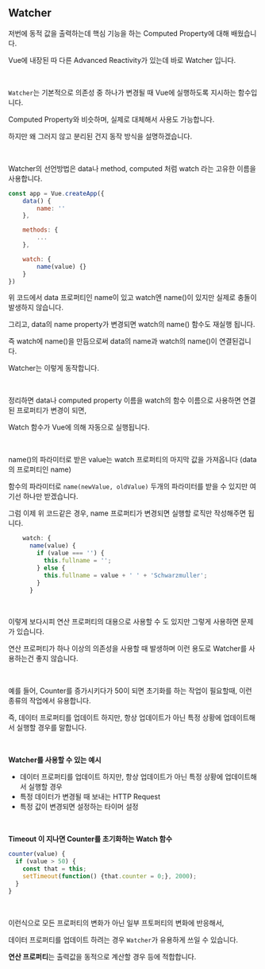 ## Watcher

저번에 동적 값을 출력하는데 핵심 기능을 하는 Computed Property에 대해 배웠습니다.

Vue에 내장된 따 다른 Advanced Reactivity가 있는데 바로 Watcher 입니다.

<br>

`Watcher`는 기본적으로 의존성 중 하나가 변경될 때 Vue에 실행하도록 지시하는 함수입니다.

Computed Property와 비슷하며, 실제로 대체해서 사용도 가능합니다.

하지만 왜 그러지 않고 분리된 건지 동작 방식을 설명하겠습니다.

<br>

Watcher의 선언방법은 data나 method, computed 처럼 watch 라는 고유한 이름을 사용합니다.

```javascript
const app = Vue.createApp({
	data() {
		name: ''
	},

	methods: {
		...
	},

	watch: {
		name(value) {}
	}
})
```

위 코드에서 data 프로퍼티인 name이 있고 watch엔 name()이 있지만 실제로 충돌이 발생하지 않습니다.

그리고, data의 name property가 변경되면 watch의 name() 함수도 재실행 됩니다.

즉 watch에 name()을 만듬으로써 data의 name과 watch의 name()이 연결된겁니다.

Watcher는 이렇게 동작합니다.

<br>

정리하면 data나 computed property 이름을 watch의 함수 이름으로 사용하면 연결된 프로퍼티가 변경이 되면,

Watch 함수가 Vue에 의해 자동으로 실행됩니다.

<br>

name()의 파라미터로 받은 value는 watch 프로퍼티의 마지막 값을 가져옵니다 (data의 프로퍼티인 name)

함수의 파라미터로 `name(newValue, oldValue)` 두개의 파라미터를 받을 수 있지만 여기선 하나만 받겠습니다.

그럼 이제 위 코드같은 경우, name 프로퍼티가 변경되면 실행할 로직만 작성해주면 됩니다.

```javascript
    watch: {
      name(value) {
        if (value === '') {
          this.fullname = '';
        } else {
          this.fullname = value + ' ' + 'Schwarzmuller';
        }
      }
```

<br>

이렇게 보다시피 연산 프로퍼티의 대용으로 사용할 수 도 있지만 그렇게 사용하면 문제가 있습니다.

연산 프로퍼티가 하나 이상의 의존성을 사용할 때 발생하며 이런 용도로 Watcher를 사용하는건 좋지 않습니다.

<br>

예를 들어, Counter를 증가시키다가 50이 되면 초기화를 하는 작업이 필요할때, 이런 종류의 작업에서 유용합니다.

즉, 데이터 프로퍼티를 업데이트 하지만, 항상 업데이트가 아닌 특정 상황에 업데이트해서 실행할 경우를 말합니다.

<br>

**Watcher를 사용할 수 있는 예시**

- 데이터 프로퍼티를 업데이트 하지만, 항상 업데이트가 아닌 특정 상황에 업데이트해서 실행할 경우
- 특정 데이터가 변경될 때 보내는 HTTP Request
- 특정 값이 변경되면 설정하는 타이머 설정

<br>

**Timeout 이 지나면 Counter를 초기화하는 Watch 함수**

```javascript
counter(value) {
  if (value > 50) {
    const that = this;
    setTimeout(function() {that.counter = 0;}, 2000);
  }
}
```

<br>

이런식으로 모든 프로퍼티의 변화가 아닌 일부 프토퍼티의 변화에 반응해서,

데이터 프로퍼티를 업데이트 하려는 경우 `Watcher`가 유용하게 쓰일 수 있습니다.

**연산 프로퍼티**는 출력값을 동적으로 계산할 경우 등에 적합합니다.
